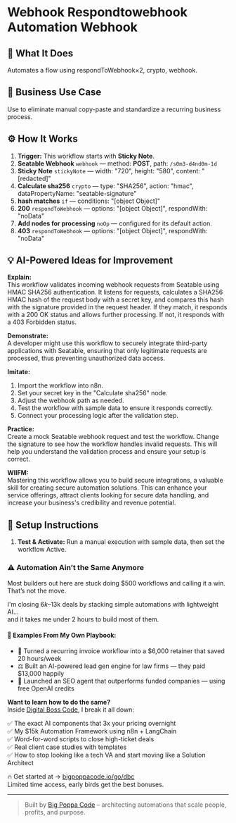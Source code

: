 # Webhook Respondtowebhook Automation Webhook
## 🚀 What It Does
Automates a flow using respondToWebhook×2, crypto, webhook.

## 💼 Business Use Case
Use to eliminate manual copy-paste and standardize a recurring business process.

## ⚙️ How It Works
1. **Trigger:** This workflow starts with **Sticky Note**.
2. **Seatable Webhook** `webhook` — method: **POST**, path: `/s0m3-d4nd0m-1d`
3. **Sticky Note** `stickyNote` — width: "720", height: "580", content: "[redacted]"
4. **Calculate sha256** `crypto` — type: "SHA256", action: "hmac", dataPropertyName: "seatable-signature"
5. **hash matches** `if` — conditions: "[object Object]"
6. **200** `respondToWebhook` — options: "[object Object]", respondWith: "noData"
7. **Add nodes for processing** `noOp` — configured for its default action.
8. **403** `respondToWebhook` — options: "[object Object]", respondWith: "noData"

## 💡 AI-Powered Ideas for Improvement
**Explain:**  
This workflow validates incoming webhook requests from Seatable using HMAC SHA256 authentication. It listens for requests, calculates a SHA256 HMAC hash of the request body with a secret key, and compares this hash with the signature provided in the request header. If they match, it responds with a 200 OK status and allows further processing. If not, it responds with a 403 Forbidden status.

**Demonstrate:**  
A developer might use this workflow to securely integrate third-party applications with Seatable, ensuring that only legitimate requests are processed, thus preventing unauthorized data access.

**Imitate:**  
1. Import the workflow into n8n.
2. Set your secret key in the "Calculate sha256" node.
3. Adjust the webhook path as needed.
4. Test the workflow with sample data to ensure it responds correctly.
5. Connect your processing logic after the validation step.

**Practice:**  
Create a mock Seatable webhook request and test the workflow. Change the signature to see how the workflow handles invalid requests. This will help you understand the validation process and ensure your setup is correct.

**WIIFM:**  
Mastering this workflow allows you to build secure integrations, a valuable skill for creating secure automation solutions. This can enhance your service offerings, attract clients looking for secure data handling, and increase your business's credibility and revenue potential.

## 🔧 Setup Instructions
1. **Test & Activate:** Run a manual execution with sample data, then set the workflow Active.

### ⚠️ Automation Ain’t the Same Anymore

Most builders out here are stuck doing $500 workflows and calling it a win.  
That’s not the move.  

I'm closing $6k–$13k deals by stacking simple automations with lightweight AI...  
and it takes me under 2 hours to build most of them.

#### 🧠 Examples From My Own Playbook:
- 🔁 Turned a recurring invoice workflow into a $6,000 retainer that saved 20 hours/week  
- ⚖️ Built an AI-powered lead gen engine for law firms — they paid $13,000 happily  
- 🚀 Launched an SEO agent that outperforms funded companies — using free OpenAI credits  

**Want to learn how to do the same?**  
Inside [Digital Boss Code](https://bigpoppacode.io/go/dbc), I break it all down:

✅ The exact AI components that 3x your pricing overnight  
✅ My $15k Automation Framework using n8n + LangChain  
✅ Word-for-word scripts to close high-ticket deals  
✅ Real client case studies with templates  
✅ How to stop looking like a tech VA and start moving like a Solution Architect  

🔥 Get started at → [bigpoppacode.io/go/dbc](https://bigpoppacode.io/go/dbc)  
Limited time access, early birds get the best bonuses.

---
> Built by [Big Poppa Code](https://bigpoppacode.io) – architecting automations that scale people, profits, and purpose.
